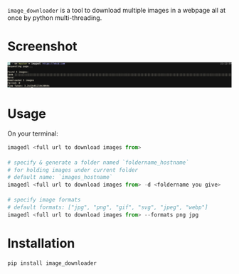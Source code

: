 `image_downloader` is a tool to download multiple images in a webpage all at once by python multi-threading.

# Screenshot
![](./screen_shot.png)

# Usage
On your terminal:
```python
imagedl <full url to download images from>

# specify & generate a folder named `foldername_hostname` 
# for holding images under current folder
# default name: `images_hostname` 
imagedl <full url to download images from> -d <foldername you give>

# specify image formats
# default formats: ["jpg", "png", "gif", "svg", "jpeg", "webp"]
imagedl <full url to download images from> --formats png jpg
```


# Installation
```python
pip install image_downloader
```

